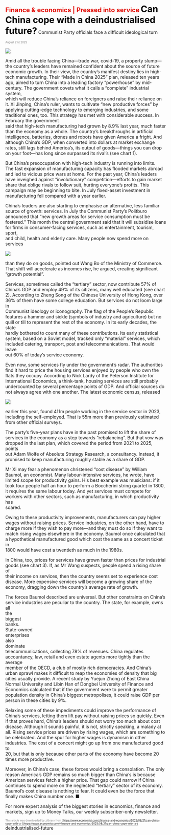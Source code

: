 <span style="color:#E3120B; font-size:14.9pt; font-weight:bold;">Finance & economics | Pressed into service</span>
<span style="color:#000000; font-size:21.0pt; font-weight:bold;">Can China cope with a deindustrialised future?</span>
Communist Party officials face a difficult ideological turn

<span style="color:#808080; font-size:6.2pt;">August 21st 2025</span>
  

![](../images/056_Can_China_cope_with_a_deindustrialised_future/p0232_img01.jpeg)
  
Amid all the trouble facing China—trade war, covid-19, a property slump—  
the country’s leaders have remained confident about the source of future  
economic growth. In their view, the country’s manifest destiny lies in high-  
tech manufacturing. Their “Made in China 2025” plan, released ten years  
ago, aimed to turn China into a leading factory “powerhouse” by mid-  
century. The government covets what it calls a “complete” industrial system,  
which will reduce China’s reliance on foreigners and raise their reliance on  
it. Xi Jinping, China’s ruler, wants to cultivate “new productive forces” by  
applying cutting-edge technology to emerging industries, and some  
traditional ones, too.
This strategy has met with considerable success. In February the government  
said that high-tech manufacturing had grown by 8.9% last year, much faster  
than the economy as a whole. The country’s breakthroughs in artificial  
intelligence, batteries, drones and robots have given America a fright. And  
although China’s GDP, when converted into dollars at market exchange  
rates, still lags behind America’s, its output of goods—things you can drop  
on your foot—has long since surpassed its rival’s (see chart 1).

But China’s preoccupation with high-tech industry is running into limits.  
The fast expansion of manufacturing capacity has flooded markets abroad  
and led to vicious price wars at home. For the past year, China’s leaders  
have inveighed against “involutionary” competition—efforts to gain market  
share that oblige rivals to follow suit, hurting everyone’s profits. This  
campaign may be beginning to bite. In July fixed-asset investment in  
manufacturing fell compared with a year earlier.

China’s leaders are also starting to emphasise an alternative, less familiar  
source of growth: services. In July the Communist Party’s Politburo  
announced that “new growth areas for service consumption must be  
fostered.” This month the central government said that it will subsidise loans  
for firms in consumer-facing services, such as entertainment, tourism, sport,  
and child, health and elderly care. Many people now spend more on services

![](../images/056_Can_China_cope_with_a_deindustrialised_future/p0233_img01.jpeg)

than they do on goods, pointed out Wang Bo of the Ministry of Commerce.  
That shift will accelerate as incomes rise, he argued, creating significant  
“growth potential”.

Services, sometimes called the “tertiary” sector, now contribute 57% of  
China’s GDP and employ 49% of its citizens, many well educated (see chart  
2). According to Zheng Song of the Chinese University of Hong Kong, over  
36% of them have some college education. But services do not loom large in  
Communist ideology or iconography. The flag of the People’s Republic  
features a hammer and sickle (symbols of industry and agriculture) but no  
quill or till to represent the rest of the economy. In its early decades, the state  
hardly bothered to count many of these contributions. Its early statistical  
system, based on a Soviet model, tracked only “material” services, which  
included catering, transport, post and telecommunications. That would leave  
out 60% of today’s service economy.

Even now, some services fly under the government’s radar. The authorities  
find it hard to price the housing services enjoyed by people who own the  
flats they occupy. According to Nick Lardy of the Peterson Institute for  
International Economics, a think-tank, housing services are still probably  
undercounted by several percentage points of GDP. And official sources do  
not always agree with one another. The latest economic census, released

![](../images/056_Can_China_cope_with_a_deindustrialised_future/p0234_img01.jpeg)

earlier this year, found 411m people working in the service sector in 2023,  
including the self-employed. That is 55m more than previously estimated  
from other official surveys.

The party’s five-year plans have in the past promised to lift the share of  
services in the economy as a step towards “rebalancing”. But that vow was  
dropped in the last plan, which covered the period from 2021 to 2025, points  
out Adam Wolfe of Absolute Strategy Research, a consultancy. Instead, it  
promised to keep manufacturing roughly stable as a share of GDP.

Mr Xi may fear a phenomenon christened “cost disease” by William  
Baumol, an economist. Many labour-intensive services, he wrote, have  
limited scope for productivity gains. His best example was musicians: if it  
took four people half an hour to perform a Boccherini string quartet in 1800,  
it requires the same labour today. And yet services must compete for  
workers with other sectors, such as manufacturing, in which productivity has  
soared.

Owing to these productivity improvements, manufacturers can pay higher  
wages without raising prices. Service industries, on the other hand, have to  
charge more if they wish to pay more—and they must do so if they want to  
match rising wages elsewhere in the economy. Baumol once calculated that  
a hypothetical manufactured good which cost the same as a concert ticket in  
1800 would have cost a twentieth as much in the 1980s.

In China, too, prices for services have grown faster than prices for industrial  
goods (see chart 3). If, as Mr Wang suspects, people spend a rising share of  
their income on services, then the country seems set to experience cost  
disease. More expensive services will become a growing share of the  
economy, dragging down the country’s average rate of growth.

The forces Baumol described are universal. But other constraints on China’s  
service industries are peculiar to the country. The state, for example, owns  
all   
the   
biggest   
banks.   
State-owned   
enterprises   
also   
dominate  
telecommunications, collecting 78% of revenues. China regulates  
accountancy, law, retail and even estate agents more tightly than the average  
member of the OECD, a club of mostly rich democracies. And China’s  
urban sprawl makes it difficult to reap the economies of density that big
cities usually provide. A recent study by Yuejun Zhong of East China  
Normal University and Libin Han of Dongbei University of Finance and  
Economics calculated that if the government were to permit greater  
population density in China’s biggest metropolises, it could raise GDP per  
person in these cities by 9%.

Relaxing some of these impediments could improve the performance of  
China’s services, letting them lift pay without raising prices so quickly. Even  
if that proves hard, China’s leaders should not worry too much about cost  
disease. Although it sounds painful, it is not, strictly speaking, a malady at  
all. Rising service prices are driven by rising wages, which are something to  
be celebrated. And the spur for higher wages is dynamism in other  
industries. The cost of a concert might go up from one manufactured good to  
20, but that is only because other parts of the economy have become 20  
times more productive.

Moreover, in China’s case, these forces would bring a consolation. The only  
reason America’s GDP remains so much bigger than China’s is because  
American services fetch a higher price. That gap could narrow if China  
continues to spend more on the neglected “tertiary” sector of its economy.  
Baumol’s cost disease is nothing to fear. It could even be the force that  
finally makes China number one. ■

For more expert analysis of the biggest stories in economics, finance and  
markets, sign up to Money Talks, our weekly subscriber-only newsletter.

<span style="color:#808080; font-size:6.2pt;">This article was downloaded by zlibrary from [https://www.economist.com//finance-and-economics/2025/08/21/can-china-cope-with-a-](https://www.economist.com//finance-and-economics/2025/08/21/can-china-cope-with-a-)</span>
deindustrialised-future
